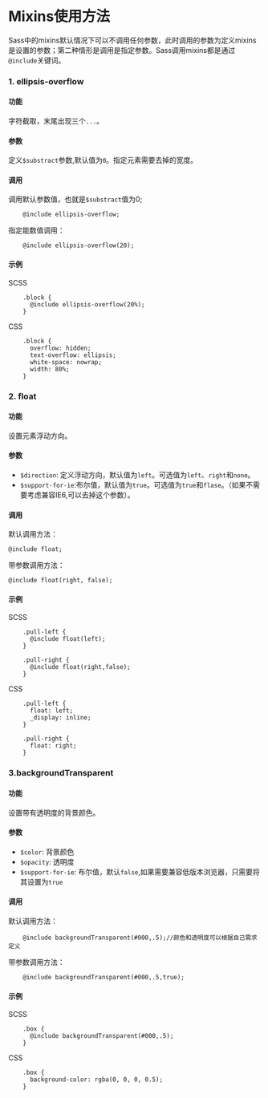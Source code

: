 # Mixins使用方法

Sass中的mixins默认情况下可以不调用任何参数，此时调用的参数为定义mixins是设置的参数；第二种情形是调用是指定参数。Sass调用mixins都是通过`@include`关键词。

### 1. ellipsis-overflow

#### 功能

字符截取，末尾出现三个`...`。

#### 参数

定义`$substract`参数,默认值为`0`。指定元素需要去掉的宽度。

#### 调用

调用默认参数值，也就是`$substract`值为0;

		@include ellipsis-overflow;

指定能数值调用：

		@include ellipsis-overflow(20);

#### 示例

SCSS

		.block {
		  @include ellipsis-overflow(20%);
		}

CSS

		.block {
		  overflow: hidden;
		  text-overflow: ellipsis;
		  white-space: nowrap;
		  width: 80%;
		}

### 2. float

#### 功能

设置元素浮动方向。

#### 参数

- `$direction`: 定义浮动方向，默认值为`left`。可选值为`left`、`right`和`none`。
- `$support-for-ie`:布尔值，默认值为`true`。可选值为`true`和`flase`。（如果不需要考虑兼容IE6,可以去掉这个参数）。

#### 调用

默认调用方法：

	@include float;

带参数调用方法：

	@include float(right, false);

#### 示例

SCSS

		.pull-left {
		  @include float(left);
		}
		
		.pull-right {
		  @include float(right,false);
		}

CSS

		.pull-left {
		  float: left;
		  _display: inline;
		}
		
		.pull-right {
		  float: right;
		}

### 3.backgroundTransparent

#### 功能

设置带有透明度的背景颜色。

#### 参数

- `$color`: 背景颜色
- `$opacity`: 透明度
- `$support-for-ie`: 布尔值，默认`false`,如果需要兼容低版本浏览器，只需要将其设置为`true`

#### 调用

默认调用方法：

		@include backgroundTransparent(#000,.5);//颜色和透明度可以根据自己需求定义

带参数调用方法：

		@include backgroundTransparent(#000,.5,true);

#### 示例

SCSS

		.box {
		  @include backgroundTransparent(#000,.5);
		}

CSS

		.box {
		  background-color: rgba(0, 0, 0, 0.5);
		}